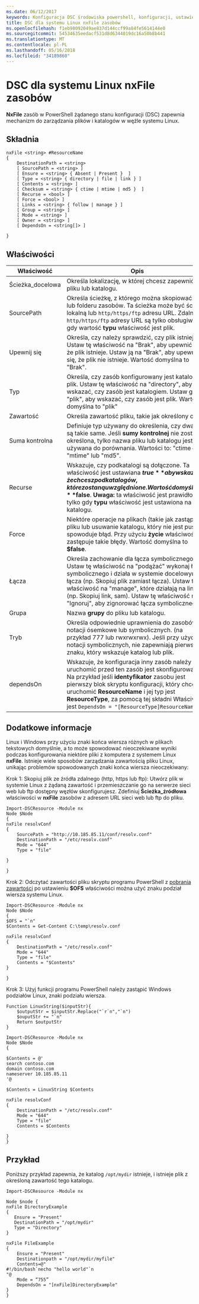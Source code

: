 ```yaml
---
ms.date: 06/12/2017
keywords: Konfiguracja DSC środowiska powershell, konfiguracji, ustawienia
title: DSC dla systemu Linux nxFile zasobów
ms.openlocfilehash: f1eb98092049ae837d144ccf99a84fe5614144e0
ms.sourcegitcommit: 54534635eedacf531d8d6344019dc16a50b8b441
ms.translationtype: MT
ms.contentlocale: pl-PL
ms.lasthandoff: 05/16/2018
ms.locfileid: "34189860"
---
```

# <a name="dsc-for-linux-nxfile-resource"></a>DSC dla systemu Linux nxFile zasobów

**NxFile** zasób w PowerShell żądanego stanu konfiguracji (DSC) zapewnia mechanizm do zarządzania plików i katalogów w węźle systemu Linux.

## <a name="syntax"></a>Składnia

```
nxFile <string> #ResourceName
{
    DestinationPath = <string>
    [ SourcePath = <string> ]
    [ Ensure = <string> { Absent | Present }  ]
    [ Type = <string> { directory | file | link } ]
    [ Contents = <string> ]
    [ Checksum = <string> { ctime | mtime | md5 }  ]
    [ Recurse = <bool> ]
    [ Force = <bool> ]
    [ Links = <string> { follow | manage } ]
    [ Group = <string> ]
    [ Mode = <string> ]
    [ Owner = <string> ]
    [ DependsOn = <string[]> ]

}
```

## <a name="properties"></a>Właściwości

|  Właściwość |  Opis |
|---|---|
| Ścieżka_docelowa| Określa lokalizację, w której chcesz zapewnić stan pliku lub katalogu.|
| SourcePath| Określa ścieżkę, z którego można skopiować pliku lub folderu zasobów. Ta ścieżka może być ścieżką lokalną lub `http/https/ftp` adresu URL. Zdalne `http/https/ftp` adresy URL są tylko obsługiwane, gdy wartość **typu** właściwość jest plik.|
| Upewnij się| Określa, czy należy sprawdzić, czy plik istnieje. Ustaw tę właściwość na "Brak", aby upewnić się, że plik istnieje. Ustaw ją na "Brak", aby upewnić się, że plik nie istnieje. Wartość domyślna to "Brak".|
| Typ| Określa, czy zasób konfigurowany jest katalog lub plik. Ustaw tę właściwość na "directory", aby wskazać, czy zasób jest katalogiem. Ustaw go na "plik", aby wskazać, czy zasób jest plik. Wartość domyślna to "plik"|
| Zawartość| Określa zawartość pliku, takie jak określony ciąg.|
| Suma kontrolna| Definiuje typ używany do określenia, czy dwa pliki są takie same. Jeśli **sumy kontrolnej** nie zostanie określona, tylko nazwa pliku lub katalogu jest używana do porównania. Wartości to: "ctime —", "mtime" lub "md5".|
| Recurse| Wskazuje, czy podkatalogi są dołączone. Ta właściwość jest ustawiana **$true** aby wskazać, że chcesz podkatalogów, które zostaną uwzględnione. Wartość domyślna to **$false**. **Uwaga:** ta właściwość jest prawidłowa tylko gdy **typu** właściwość jest ustawiona na katalogu.|
| Force| Niektóre operacje na plikach (takie jak zastąpienie pliku lub usuwanie katalogu, który nie jest pusty) spowoduje błąd. Przy użyciu **życie** właściwość zastępuje takie błędy. Wartość domyślna to **$false**.|
| Łącza| Określa zachowanie dla łącza symbolicznego. Ustaw tę właściwość na "podążać" wykonaj łącza symbolicznego i działa w systemie docelowym łącza (np. Skopiuj plik zamiast łącza). Ustaw tę właściwość na "manage", które działają na link (np. Skopiuj link, sam). Ustaw tę właściwość na "Ignoruj", aby zignorować łącza symbolicznego.|
| Grupa| Nazwa **grupy** do pliku lub katalogu.|
| Tryb| Określa odpowiednie uprawnienia do zasobów, w notacji ósemkowe lub symbolicznych. (na przykład 777 lub rwxrwxrwx). Jeśli przy użyciu notacji symbolicznych, nie zapewniają pierwszego znaku, który wskazuje katalog lub plik.|
| dependsOn | Wskazuje, że konfiguracja inny zasób należy uruchomić przed ten zasób jest skonfigurowany. Na przykład jeśli **identyfikator** zasobu jest pierwszy blok skryptu konfiguracji, który chcesz uruchomić **ResourceName** i jej typ jest **ResourceType**, za pomocą tej składni Właściwość jest `DependsOn = "[ResourceType]ResourceName"`.|

## <a name="additional-information"></a>Dodatkowe informacje


Linux i Windows przy użyciu znaki końca wiersza różnych w plikach tekstowych domyślnie, a to może spowodować nieoczekiwane wyniki podczas konfigurowania niektóre pliki z komputera z systemem Linux __nxFile__. Istnieje wiele sposobów zarządzania zawartością pliku Linux, unikając problemów spowodowanych znaki końca wiersza nieoczekiwany:

Krok 1: Skopiuj plik ze źródła zdalnego (http, https lub ftp): Utwórz plik w systemie Linux z żądaną zawartość i przemieszczanie go na serwerze sieci web lub ftp dostępny węzłów skonfigurujesz. Zdefiniuj __Ścieżka_źródłowa__ właściwości w __nxFile__ zasobów z adresem URL sieci web lub ftp do pliku.

```
Import-DSCResource -Module nx
Node $Node
{
nxFile resolvConf
{
    SourcePath = "http://10.185.85.11/conf/resolv.conf"
    DestinationPath = "/etc/resolv.conf"
    Mode = "644"
    Type = "file"

}

}
```


Krok 2: Odczytać zawartości pliku skryptu programu PowerShell z [pobrania zawartości](https://technet.microsoft.com/library/hh849787.aspx) po ustawieniu __$OFS__ właściwości można użyć znaku podział wiersza systemu Linux.


```
Import-DSCResource -Module nx
Node $Node
{
$OFS = "`n"
$Contents = Get-Content C:\temp\resolv.conf

nxFile resolvConf
{
    DestinationPath = "/etc/resolv.conf"
    Mode = "644"
    Type = "file"
    Contents = "$Contents"
}

}
```


Krok 3: Użyj funkcji programu PowerShell należy zastąpić Windows podziałów Linux, znaki podziału wiersza.

```
Function LinuxString($inputStr){
    $outputStr = $inputStr.Replace("`r`n","`n")
    $ouputStr += "`n"
    Return $outputStr
}

Import-DSCResource -Module nx
Node $Node
{

$Contents = @'
search contoso.com
domain contoso.com
nameserver 10.185.85.11
'@

$Contents = LinuxString $Contents

nxFile resolvConf
{
    DestinationPath = "/etc/resolv.conf"
    Mode = "644"
    Type = "file"
    Contents = $Contents

}
}
```

## <a name="example"></a>Przykład

Poniższy przykład zapewnia, że katalog `/opt/mydir` istnieje, i istnieje plik z określoną zawartość tego katalogu.

```
Import-DSCResource -Module nx

Node $node {
nxFile DirectoryExample
{
   Ensure = "Present"
   DestinationPath = "/opt/mydir"
   Type = "Directory"
}

nxFile FileExample
{
    Ensure = "Present"
    Destinationpath = "/opt/mydir/myfile"
    Contents=@"
#!/bin/bash`necho "hello world"`n
"@
    Mode = “755”
    DependsOn = "[nxFile]DirectoryExample"
}
}
```